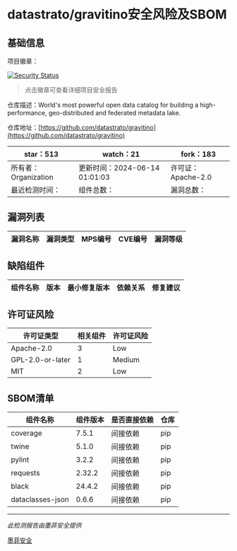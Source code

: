# datastrato/gravitino安全风险及SBOM

## 基础信息

项目徽章：

[![Security Status](https://www.murphysec.com/platform3/v31/badge/1801313627153575936.svg)](https://www.murphysec.com/console/report/1778122711970783232/1801313627153575936)

> 点击徽章可查看详细项目安全报告

仓库描述：World's most powerful open data catalog for building a high-performance, geo-distributed and federated metadata lake.

仓库地址：[https://github.com/datastrato/gravitino](https://github.com/datastrato/gravitino)

| star：513 | watch：21 | fork：183 |
| ----------- | -------------- | ------------ |
| 所有者：Organization | 更新时间：2024-06-14 01:01:03 | 许可证：Apache-2.0 |
| 最近检测时间： | 组件总数： | 漏洞总数： |




## 漏洞列表

| 漏洞名称 | 漏洞类型 | MPS编号 | CVE编号 | 漏洞等级 |
| ------- | ------ | ------- | ------ | ----- |





## 缺陷组件

| 组件名称 | 版本 | 最小修复版本 | 依赖关系 | 修复建议 |
| -------- | ---- | ------------ | -------- | -------- |





## 许可证风险

| 许可证类型 | 相关组件 | 许可证风险 |
| ---------- | -------- | ---------- |
|Apache-2.0|3|Low|
|GPL-2.0-or-later|1|Medium|
|MIT|2|Low|




## SBOM清单

| 组件名称 | 组件版本 | 是否直接依赖 | 仓库 |
| -------- | -------- | ------------ | ---- |
|coverage|7.5.1|间接依赖|pip|
|twine|5.1.0|间接依赖|pip|
|pylint|3.2.2|间接依赖|pip|
|requests|2.32.2|间接依赖|pip|
|black|24.4.2|间接依赖|pip|
|dataclasses-json|0.6.6|间接依赖|pip|


------

*此检测报告由墨菲安全提供*

[墨菲安全](www.murphysec.com)